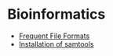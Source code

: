 # Bioinformatics

* [Frequent File Formats](https://genome.ucsc.edu/FAQ/FAQformat.html)
* [Installation of samtools](https://www.biostars.org/p/328831/)
